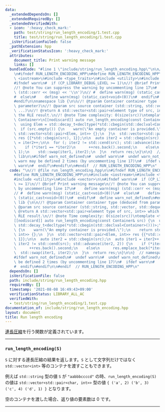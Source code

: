 ```yaml
---
data:
  _extendedDependsOn: []
  _extendedRequiredBy: []
  _extendedVerifiedWith:
  - icon: ':heavy_check_mark:'
    path: test/string/run_length_encoding/1.test.cpp
    title: test/string/run_length_encoding/1.test.cpp
  _isVerificationFailed: false
  _pathExtension: hpp
  _verificationStatusIcon: ':heavy_check_mark:'
  attributes:
    document_title: Print warning message
    links: []
  bundledCode: "#line 1 \"include/string/run_length_encoding.hpp\"\n\n//! @file run_length_encoding.hpp\n\
    \n#ifndef RUN_LENGTH_ENCODING_HPP\n#define RUN_LENGTH_ENCODING_HPP\n\n#include\
    \ <iostream>\n#include <type_traits>\n#include <utility>\n#include <vector>\n\n\
    #ifndef warn\n#  if (CP_LIBRARY_DEBUG_LEVEL >= 1)\n//! @brief Print warning message\n\
    //! @note You can suppress the warning by uncommenting line 17\n#    define warn(msg)\
    \ (std::cerr << (msg) << '\\n')\n// #  define warn(msg) (static_cast<void>(0))\n\
    #  else\n#    define warn(msg) (static_cast<void>(0))\n#  endif\n#  define warn_not_defined\n\
    #endif\n\nnamespace lib {\n\n//! @tparam Container container type (deduced from\
    \ parameter)\n//! @param src source container (std::string, std::vector, std::deque,\
    \ ...)\n//! @return A std::vector<std::pair<element type of src, int>> which contains\
    \ the RLE result.\n//! @note Time complexity: O(size(src))\ntemplate <typename\
    \ Container>\n[[nodiscard]] auto run_length_encoding(const Container& src) {\n\
    \  using Elem = std::decay_t<decltype(*std::cbegin(std::declval<Container>()))>;\n\
    \  if (src.empty()) {\n    warn(\"An empty container is provided.\");\n    return\
    \ std::vector<std::pair<Elem, int>> {};\n  }\n  std::vector<std::pair<Elem, int>>\
    \ res {{*std::cbegin(src), 1}};\n\n  auto iter2 = std::cbegin(src);\n  auto iter1\
    \ = iter2++;\n\n  for (; iter2 != std::cend(src); std::advance(iter2, 2)) {\n\
    \    if (*iter1 == *iter2)\n      ++res.back().second;\n    else\n      res.emplace_back(*iter2,\
    \ 1);\n    std::swap(iter1, iter2);\n  }\n  return res;\n}\n\n}  // namespace\
    \ lib\n\n#ifdef warn_not_defined\n#  undef warn\n#  undef warn_not_defined\n//\
    \ warn may be defined 2 times (by uncommenting line 17)\n#  ifdef warn\n#    undef\
    \ warn\n#  endif\n#endif\n\n#endif  // RUN_LENGTH_ENCODING_HPP\n"
  code: "\n//! @file run_length_encoding.hpp\n\n#ifndef RUN_LENGTH_ENCODING_HPP\n\
    #define RUN_LENGTH_ENCODING_HPP\n\n#include <iostream>\n#include <type_traits>\n\
    #include <utility>\n#include <vector>\n\n#ifndef warn\n#  if (CP_LIBRARY_DEBUG_LEVEL\
    \ >= 1)\n//! @brief Print warning message\n//! @note You can suppress the warning\
    \ by uncommenting line 17\n#    define warn(msg) (std::cerr << (msg) << '\\n')\n\
    // #  define warn(msg) (static_cast<void>(0))\n#  else\n#    define warn(msg)\
    \ (static_cast<void>(0))\n#  endif\n#  define warn_not_defined\n#endif\n\nnamespace\
    \ lib {\n\n//! @tparam Container container type (deduced from parameter)\n//!\
    \ @param src source container (std::string, std::vector, std::deque, ...)\n//!\
    \ @return A std::vector<std::pair<element type of src, int>> which contains the\
    \ RLE result.\n//! @note Time complexity: O(size(src))\ntemplate <typename Container>\n\
    [[nodiscard]] auto run_length_encoding(const Container& src) {\n  using Elem =\
    \ std::decay_t<decltype(*std::cbegin(std::declval<Container>()))>;\n  if (src.empty())\
    \ {\n    warn(\"An empty container is provided.\");\n    return std::vector<std::pair<Elem,\
    \ int>> {};\n  }\n  std::vector<std::pair<Elem, int>> res {{*std::cbegin(src),\
    \ 1}};\n\n  auto iter2 = std::cbegin(src);\n  auto iter1 = iter2++;\n\n  for (;\
    \ iter2 != std::cend(src); std::advance(iter2, 2)) {\n    if (*iter1 == *iter2)\n\
    \      ++res.back().second;\n    else\n      res.emplace_back(*iter2, 1);\n  \
    \  std::swap(iter1, iter2);\n  }\n  return res;\n}\n\n}  // namespace lib\n\n\
    #ifdef warn_not_defined\n#  undef warn\n#  undef warn_not_defined\n// warn may\
    \ be defined 2 times (by uncommenting line 17)\n#  ifdef warn\n#    undef warn\n\
    #  endif\n#endif\n\n#endif  // RUN_LENGTH_ENCODING_HPP\n"
  dependsOn: []
  isVerificationFile: false
  path: include/string/run_length_encoding.hpp
  requiredBy: []
  timestamp: '2021-08-08 16:49:43+09:00'
  verificationStatus: LIBRARY_ALL_AC
  verifiedWith:
  - test/string/run_length_encoding/1.test.cpp
documentation_of: include/string/run_length_encoding.hpp
layout: document
title: Run length encoding
---
```


[連長圧縮](https://ja.wikipedia.org/wiki/%E9%80%A3%E9%95%B7%E5%9C%A7%E7%B8%AE)を行う関数が定義されています。

---

### `run_length_encoding(S)`

`S` に対する連長圧縮の結果を返します。`S` として文字列だけではなく `std::vector<int>` 等のコンテナを渡すこともできます。

例えば `std::string` 型の値 `S` が `"aabbbccccd"` の時、`run_length_encoding(S)` の値は `std::vector<std::pair<char, int>>` 型の値 `{ ('a', 2) ('b', 3) ('c', 4) ('d', 1) }` となります。

空のコンテナを渡した場合、返り値の要素数は $0$ です。

---
